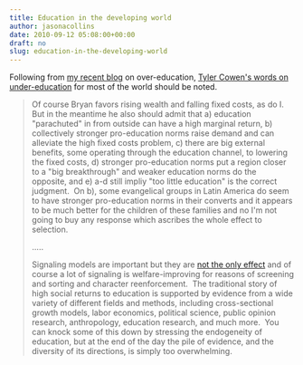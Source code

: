 ```yaml
---
title: Education in the developing world
author: jasonacollins
date: 2010-09-12 05:08:00+00:00
draft: no
slug: education-in-the-developing-world
---
```


Following from [my recent blog](https://www.jasoncollins.blog/should-we-tax-education/) on over-education, [Tyler Cowen's words on under-education](http://www.marginalrevolution.com/marginalrevolution/2010/09/my-debate-with-bryan-caplan-on-education.html) for most of the world should be noted.

>Of course Bryan favors rising wealth and falling fixed costs, as do I.  But in the meantime he also should admit that a) education "parachuted" in from outside can have a high marginal return, b) collectively stronger pro-education norms raise demand and can alleviate the high fixed costs problem, c) there are big external benefits, some operating through the education channel, to lowering the fixed costs, d) stronger pro-education norms put a region closer to a "big breakthrough" and weaker education norms do the opposite, and e) a-d still impliy "too little education" is the correct judgment.  On b), some evangelical groups in Latin America do seem to have stronger pro-education norms in their converts and it appears to be much better for the children of these families and no I'm not going to buy any response which ascribes the whole effect to selection.
>
>.....
>
>Signaling models are important but they are [not the only effect](http://volokh.com/2010/09/06/debating-the-signaling-model-of-education/?utm_source=feedburner&utm_medium=feed&utm_campaign=Feed:+volokh/mainfeed+%28The+Volokh+Conspiracy%29) and of course a lot of signaling is welfare-improving for reasons of screening and sorting and character reenforcement.  The traditional story of high social returns to education is supported by evidence from a wide variety of different fields and methods, including cross-sectional growth models, labor economics, political science, public opinion research, anthropology, education research, and much more.  You can knock some of this down by stressing the endogeneity of education, but at the end of the day the pile of evidence, and the diversity of its directions, is simply too overwhelming.
